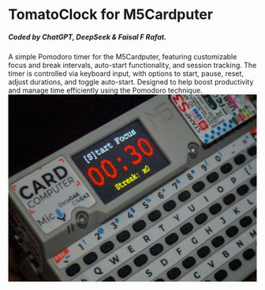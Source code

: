 # TomatoClock for M5Cardputer
##### Coded by ChatGPT, DeepSeek & Faisal F Rafat.
A simple Pomodoro timer for the M5Cardputer, featuring customizable focus and break intervals, auto-start functionality, and session tracking. The timer is controlled via keyboard input, with options to start, pause, reset, adjust durations, and toggle auto-start. Designed to help boost productivity and manage time efficiently using the Pomodoro technique.
![TomatoClock](TomatoClock.jpeg)
